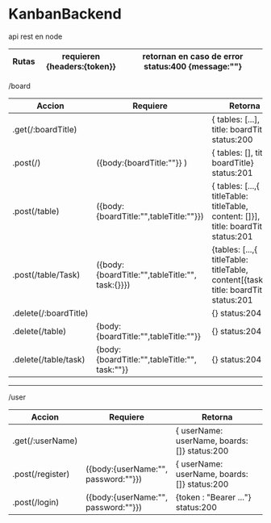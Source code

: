 # KanbanBackend
api rest en node

|Rutas  |    requieren {headers:{token}} |  retornan en caso de error status:400 {message:""} |
|---|---|----|


  /board

   |Accion                     |    Requiere                                  |        Retorna |
   | -------------             | ---------------                              | --------------- |
   |.get(/:boardTitle)         |                                              |   { tables: [...], title: boardTitle} status:200 |
   |.post(/)                   |      ({body:{boardTitle:""}} )               |   { tables: [], title: boardTitle} status:201 |
   |.post(/table)              | ({body:{boardTitle:"",tableTitle:""}})       |   { tables: [...,{ titleTable: titleTable, content: []}], title: boardTitle} status:201 |
   |.post(/table/Task)         | ({body:{boardTitle:"",tableTitle:"", task:{}}})       |   {tables: [...,{ titleTable: titleTable, content[{task}]}], title: boardTitle} status:201 |
   |.delete(/:boardTitle)      |                                              |   {} status:204                          |
   |.delete(/table)            |    {body:{boardTitle:"",tableTitle:""}}      |   {} status:204                          |
   |.delete(/table/task)       |    {body:{boardTitle:"",tableTitle:"", task:""}}| {} status:204                         |
   
                
----
 /user
 
   |Accion          |    Requiere   |        Retorna |
   | ------------- | --------------- | --------------- |
   |.get(/:userName)    |               |         { userName: userName, boards: []} status:200 |
   |.post(/register)      |   ({body:{userName:"", password:""}})  |  { userName: userName, boards: []} status:200|
   |.post(/login)         |   ({body:{userName:"", password:""}})  |    {token : "Bearer ..."}    status:200
